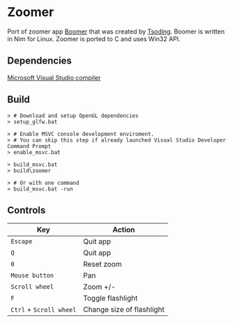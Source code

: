 # Zoomer

Port of zoomer app [Boomer](https://github.com/tsoding/boomer/) that was created by [Tsoding](https://twitch.tv/tsoding).
Boomer is written in Nim for Linux. Zoomer is ported to C and uses Win32 API.

## Dependencies

[Microsoft Visual Studio compiler](https://visualstudio.microsoft.com/downloads/)

## Build

```console
> # Download and setup OpenGL dependencies
> setup_glfw.bat

> # Enable MSVC console development enviroment.
> # You can skip this step if already launched Visual Studio Developer Command Prompt
> enable_msvc.bat

> build_msvc.bat
> build\zoomer

> # Or with one command
> build_msvc.bat -run
```

## Controls

| Key | Action |
|-----|--------|
| `Escape` | Quit app |
| `Q` | Quit app |
| `0` | Reset zoom |
| `Mouse button` | Pan |
| `Scroll wheel` | Zoom +/- |
| `F` | Toggle flashlight |
| `Ctrl` + `Scroll wheel` | Change size of flashlight |
